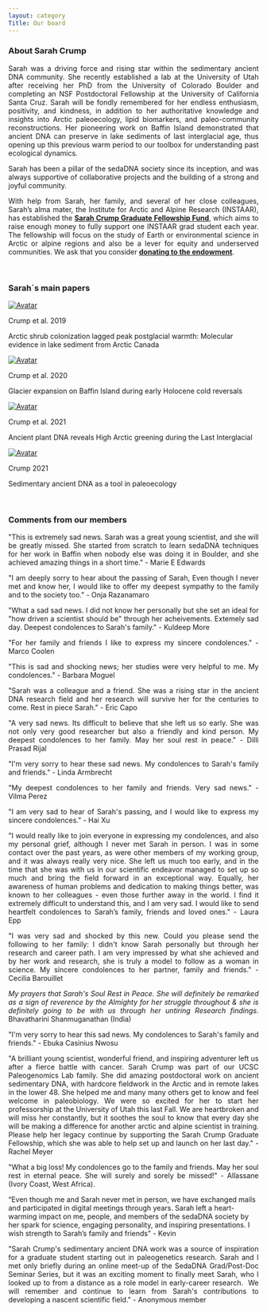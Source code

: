 ```yaml
---
layout: category
Title: Our board
---
```


<div class="section">
<h3 class="section-title underline">About Sarah Crump</h3>
<p align="justify">
Sarah was a driving force and rising star within the sedimentary ancient DNA community. She recently established a lab at the University of Utah after receiving her PhD from the University of Colorado Boulder and completing an NSF Postdoctoral Fellowship at the University of California Santa Cruz. Sarah will be fondly remembered for her endless enthusiasm, positivity, and kindness, in addition to her authoritative knowledge and insights into Arctic paleoecology, lipid biomarkers, and paleo-community reconstructions. Her pioneering work on Baffin Island demonstrated that ancient DNA can preserve in lake sediments of last interglacial age, thus opening up this previous warm period to our toolbox for understanding past ecological dynamics.
</p> 
<p align="justify">Sarah has been a pillar of the sedaDNA society since its inception, and was always supportive of collaborative projects and the building of a strong and joyful community.</p> 
<p align="justify"> With help from Sarah, her family, and several of her close colleagues, Sarah’s alma mater, the Institute for Arctic and Alpine Research (INSTAAR), has established the <a href="https://www.colorado.edu/instaar/instaar-resources/student-funding/sarah-crump-graduate-fellowship" target="_blank"><b>Sarah Crump Graduate Fellowship Fund</b></a>, which aims to raise enough money to fully support one INSTAAR grad student each year. The fellowship will focus on the study of Earth or environmental science in Arctic or alpine regions and also be a lever for equity and underserved communities. We ask that you consider <a href="https://giving.cu.edu/fund/sarah-crump-graduate-fellowship-fund" target="_blank"><b>donating to the endowment</b></a>.
</p> 
</div>
<br>
<div class="section">
<h3 class="section-title underline">Sarah´s main papers</h3>
</div>

<div class="avatar">
<div class ="member">
<div class="square"><a href="https://onlinelibrary.wiley.com/doi/abs/10.1111/gcb.14836" target="_blank"><img src="{{ "/assets/crump_papers/crump2019.jpg" | relative_url }}" alt="Avatar" /></a></div>
<p>Crump et al. 2019</p>
<p>Arctic shrub colonization lagged peak postglacial warmth: Molecular evidence in lake sediment from Arctic Canada</p>
</div>

<div class ="member">
<div class="square"><a href="https://www.sciencedirect.com/science/article/abs/pii/S0277379120303814" target="_blank"><img src="{{ "/assets/crump_papers/crump2020.jpg" | relative_url }}" alt="Avatar" /></a></div>
<p>Crump et al. 2020</p>
<p>Glacier expansion on Baffin Island during early Holocene cold reversals</p>
</div>

<div class ="member">
<div class="square"><a href="https://www.pnas.org/doi/abs/10.1073/pnas.2019069118" target="_blank"><img src="{{ "/assets/crump_papers/crump2021a.jpg" | relative_url }}" alt="Avatar" /></a></div>
<p>Crump et al. 2021</p>
<p>Ancient plant DNA reveals High Arctic greening during the Last Interglacial</p>
</div>

<div class ="member">
<div class="square"><a href="https://www.nature.com/articles/s43017-021-00158-8" target="_blank"><img src="{{ "/assets/crump_papers/crump2021b.jpg" | relative_url }}" alt="Avatar" /></a></div>
<p>Crump 2021</p>
<p>Sedimentary ancient DNA as a tool in paleoecology</p>
</div>
  
<br>  
</div>

<div class="intro">
<h3 class="section-title underline">Comments from our members</h3>
<p align="justify"> "This is extremely sad news. Sarah was a great young scientist, and she will be greatly missed. She started from scratch to learn sedaDNA techniques for her work in Baffin when nobody else was doing it in Boulder, and she achieved amazing things in a short time." - Marie E Edwards</p>
<p align="justify"> "I am deeply sorry to hear about the passing of Sarah, Even though I never met and know her, I would like to offer my deepest sympathy to the family and to the society too." - Onja Razanamaro</p>
<p align="justify"> "What a sad sad news. I did not know her personally but she set an ideal for "how driven a scientist should be" through her acheivements. Extemely sad day. Deepest condolences to Sarah's family." - Kuldeep More</p>  
<p align="justify">"For her family and friends I like to express my sincere condolences." - Marco Coolen </p>
<p align="justify">"This is sad and shocking news; her studies were very helpful to me. My condolences." - Barbara Moguel</p>
<p align="justify">"Sarah was a colleague and a friend. She was a rising star in the ancient DNA research field and her 
research will survive her for the centuries to come. Rest in piece Sarah." - Eric Capo </p>
<p align="justify">"A very sad news. Its difficult to believe that she left us so early. She was not only very good researcher but also a friendly and kind person. My deepest condolences to her family. May her soul rest in peace." - Dilli Prasad Rijal</p>  
<p align="justify">"I'm very sorry to hear these sad news. My condolences to Sarah's family and friends." - Linda Armbrecht</p>
<p align="justify">"My deepest condolences to her family and friends. Very sad news." - Vilma Perez</p> 
<p align="justify">"I am very sad to hear of Sarah's passing, and I would like to express my sincere condolences." - Hai Xu</p> 
<p align="justify">"I would really like to join everyone in expressing my condolences, and also my personal grief, although I never met Sarah in person. I was in some contact over the past years, as were other members of my working group, and it was always really very nice.
She left us much too early, and in the time that she was with us in our scientific endeavor managed to set up so much and bring the field forward in an exceptional way. Equally, her awareness of human problems and dedication to making things better, was known to her colleagues - even those further away in the world. I find it extremely difficult to understand this, and I am very sad. I would like to send heartfelt condolences to Sarah’s family, friends and loved ones." - Laura Epp</p> 
<p align="justify">"I was very sad and shocked by this new. Could you please send the following to her family: I didn't know Sarah personally but through her research and career path. I am very impressed by what she achieved and by her work and research, she is truly a model to follow as a woman in science. My sincere condolences to her partner, family and friends." - Cecilia Barouillet</p> 
<p align="justify"><i>My prayers that Sarah's Soul Rest in Peace. She will definitely be remarked as a sign of reverence by the Almighty for her struggle throughout & she is definitely going to be with us through her untiring Research findings.</i> Bhavatharini Shanmuganathan (India)</p> 
<p align="justify">"I'm very sorry to hear this sad news. My condolences to Sarah's family and
friends." - Ebuka Casinius Nwosu</p> 
<p align="justify">"A brilliant young scientist, wonderful friend, and inspiring adventurer left us after a fierce battle with cancer. Sarah Crump was part of our UCSC Paleogenomics Lab family. She did amazing postdoctoral work on ancient sedimentary DNA, with hardcore fieldwork in the Arctic and in remote lakes in the lower 48. She helped me and many many others get to know and feel welcome in paleobiology. We were so excited for her to start her professorship at the University of Utah this last Fall. We are heartbroken and will miss her constantly, but it soothes the soul to know that every day she will be making a difference for another arctic and alpine scientist in training. Please help her legacy continue by supporting the Sarah Crump Graduate Fellowship, which she was able to help set up and launch on her last day." - Rachel Meyer</p> 
<p align="justify">"What a big loss! My condolences go to the family and friends. May her soul rest in eternal peace. She will surely and sorely be missed!" - Allassane (Ivory Coast, West Africa).</p> 
<p>“Even though me and Sarah never met in person, we have exchanged mails and participated in digital meetings through years. Sarah left a heart-warming impact on me, people, and members of the sedaDNA society by her spark for science, engaging personality, and inspiring presentations. I wish strength to Sarah’s family and friends" - Kevin </p>
<p align="justify">"Sarah Crump's sedimentary ancient DNA work was a source of inspiration for a graduate student starting out in paleogenetics research.  Sarah and I met only briefly during an online meet-up of the SedaDNA Grad/Post-Doc Seminar Series, but it was an exciting moment to finally meet Sarah, who I looked up to from a distance as a role model in early-career research.  We will remember and continue to learn from Sarah's contributions to developing a nascent scientific field." - Anonymous member</p>   
  
